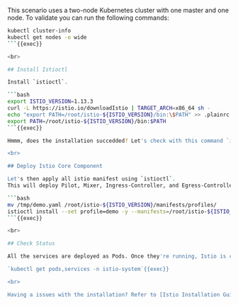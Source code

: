 This scenario uses a two-node Kubernetes cluster with one master and one node. To validate you can run the following commands:

```bash
kubectl cluster-info
kubectl get nodes -o wide
```{{exec}}

<br>

## Install Istioctl

Install `istioctl`.

```bash
export ISTIO_VERSION=1.13.3
curl -L https://istio.io/downloadIstio | TARGET_ARCH=x86_64 sh -
echo "export PATH=/root/istio-${ISTIO_VERSION}/bin:\$PATH" >> .plainrc
export PATH=/root/istio-${ISTIO_VERSION}/bin:$PATH
```{{exec}}

Hmmm, does the installation succedded? Let's check with this command `istioctl version`{{exec}}.

<br>

## Deploy Istio Core Component

Let's then apply all istio manifest using `istioctl`.  
This will deploy Pilot, Mixer, Ingress-Controller, and Egress-Controller, and the Istio CA (Certificate Authority). These are explained in the next step.

```bash
mv /tmp/demo.yaml /root/istio-${ISTIO_VERSION}/manifests/profiles/
istioctl install --set profile=demo -y --manifests=/root/istio-${ISTIO_VERSION}/manifests
```{{exec}}

<br>

## Check Status

All the services are deployed as Pods. Once they're running, Istio is correctly deployed.

`kubectl get pods,services -n istio-system`{{exec}}

<br>

Having a issues with the installation? Refer to [Istio Installation Guide](https://istio.io/latest/docs/setup/install/istioctl/).
